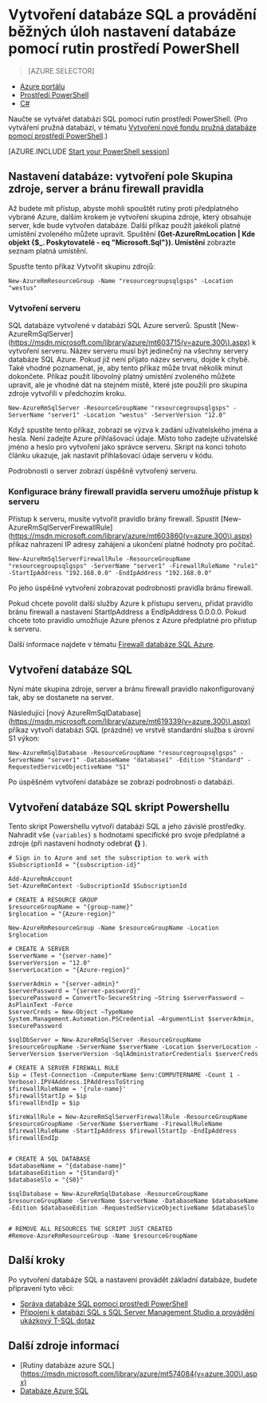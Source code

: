 <properties
    pageTitle="Nové nastavení databáze SQL pomocí prostředí PowerShell | Microsoft Azure"
    description="Podívejte se na vytvoření databáze SQL pomocí prostředí PowerShell. Běžné úkoly instalace databáze můžete spravovat pomocí rutin prostředí PowerShell."
    keywords="Vytvořit novou databázi sql, nastavení databáze"
    services="sql-database"
    documentationCenter=""
    authors="stevestein"
    manager="jhubbard"
    editor="cgronlun"/>

<tags
    ms.service="sql-database"
    ms.devlang="NA"
    ms.topic="hero-article"
    ms.tgt_pltfrm="powershell"
    ms.workload="data-management"
    ms.date="08/19/2016"
    ms.author="sstein"/>

# <a name="create-a-sql-database-and-perform-common-database-setup-tasks-with-powershell-cmdlets"></a>Vytvoření databáze SQL a provádění běžných úloh nastavení databáze pomocí rutin prostředí PowerShell


> [AZURE.SELECTOR]
- [Azure portálu](sql-database-get-started.md)
- [Prostředí PowerShell](sql-database-get-started-powershell.md)
- [C#](sql-database-get-started-csharp.md)



Naučte se vytvářet databázi SQL pomocí rutin prostředí PowerShell. (Pro vytváření pružná databází, v tématu [Vytvoření nové fondu pružná databáze pomocí prostředí PowerShell](sql-database-elastic-pool-create-powershell.md).)


[AZURE.INCLUDE [Start your PowerShell session](../../includes/sql-database-powershell.md)]

## <a name="database-setup-create-a-resource-group-server-and-firewall-rule"></a>Nastavení databáze: vytvoření pole Skupina zdroje, server a bránu firewall pravidla

Až budete mít přístup, abyste mohli spouštět rutiny proti předplatného vybrané Azure, dalším krokem je vytvoření skupina zdroje, který obsahuje server, kde bude vytvořen databáze. Další příkaz použít jakékoli platné umístění zvoleného můžete upravit. Spuštění **(Get-AzureRmLocation | Kde objekt {$_. Poskytovatelé - eq "Microsoft.Sql"}). Umístění** zobrazte seznam platná umístění.

Spusťte tento příkaz Vytvořit skupinu zdrojů:

    New-AzureRmResourceGroup -Name "resourcegroupsqlgsps" -Location "westus"


### <a name="create-a-server"></a>Vytvoření serveru

SQL databáze vytvořené v databázi SQL Azure serverů. Spustit [New-AzureRmSqlServer] (https://msdn.microsoft.com/library/azure/mt603715(v=azure.300\).aspx) k vytvoření serveru. Název serveru musí být jedinečný na všechny servery databáze SQL Azure. Pokud již není přijato název serveru, dojde k chybě. Také vhodné poznamenat, je, aby tento příkaz může trvat několik minut dokončete. Příkaz použít libovolný platný umístění zvoleného můžete upravit, ale je vhodné dát na stejném místě, které jste použili pro skupina zdroje vytvořili v předchozím kroku.

    New-AzureRmSqlServer -ResourceGroupName "resourcegroupsqlgsps" -ServerName "server1" -Location "westus" -ServerVersion "12.0"

Když spustíte tento příkaz, zobrazí se výzva k zadání uživatelského jména a hesla. Není zadejte Azure přihlašovací údaje. Místo toho zadejte uživatelské jméno a heslo pro vytvoření jako správce serveru. Skript na konci tohoto článku ukazuje, jak nastavit přihlašovací údaje serveru v kódu.

Podrobnosti o server zobrazí úspěšně vytvořený serveru.

### <a name="configure-a-server-firewall-rule-to-allow-access-to-the-server"></a>Konfigurace brány firewall pravidla serveru umožňuje přístup k serveru

Přístup k serveru, musíte vytvořit pravidlo brány firewall. Spustit [New-AzureRmSqlServerFirewallRule] (https://msdn.microsoft.com/library/azure/mt603860(v=azure.300\).aspx) příkaz nahrazení IP adresy zahájení a ukončení platné hodnoty pro počítač.

    New-AzureRmSqlServerFirewallRule -ResourceGroupName "resourcegroupsqlgsps" -ServerName "server1" -FirewallRuleName "rule1" -StartIpAddress "192.168.0.0" -EndIpAddress "192.168.0.0"

Po jeho úspěšné vytvoření zobrazovat podrobnosti pravidla bránu firewall.

Pokud chcete povolit další služby Azure k přístupu serveru, přidat pravidlo bránu firewall a nastavení StartIpAddress a EndIpAddress 0.0.0.0. Pokud chcete toto pravidlo umožňuje Azure přenos z Azure předplatné pro přístup k serveru.

Další informace najdete v tématu [Firewall databáze SQL Azure](sql-database-firewall-configure.md).


## <a name="create-a-sql-database"></a>Vytvoření databáze SQL

Nyní máte skupina zdroje, server a bránu firewall pravidlo nakonfigurovaný tak, aby se dostanete na server.

Následující [nový AzureRmSqlDatabase] (https://msdn.microsoft.com/library/azure/mt619339(v=azure.300\).aspx) příkaz vytvoří databázi SQL (prázdné) ve vrstvě standardní služba s úrovní S1 výkon:


    New-AzureRmSqlDatabase -ResourceGroupName "resourcegroupsqlgsps" -ServerName "server1" -DatabaseName "database1" -Edition "Standard" -RequestedServiceObjectiveName "S1"


Po úspěšném vytvoření databáze se zobrazí podrobnosti o databázi.

## <a name="create-a-sql-database-powershell-script"></a>Vytvoření databáze SQL skript Powershellu

Tento skript Powershellu vytvoří databázi SQL a jeho závislé prostředky. Nahradit vše `{variables}` s hodnotami specifické pro svoje předplatné a zdroje (při nastavení hodnoty odebrat **{}** ).

    # Sign in to Azure and set the subscription to work with
    $SubscriptionId = "{subscription-id}"

    Add-AzureRmAccount
    Set-AzureRmContext -SubscriptionId $SubscriptionId

    # CREATE A RESOURCE GROUP
    $resourceGroupName = "{group-name}"
    $rglocation = "{Azure-region}"
    
    New-AzureRmResourceGroup -Name $resourceGroupName -Location $rglocation
    
    # CREATE A SERVER
    $serverName = "{server-name}"
    $serverVersion = "12.0"
    $serverLocation = "{Azure-region}"
    
    $serverAdmin = "{server-admin}"
    $serverPassword = "{server-password}" 
    $securePassword = ConvertTo-SecureString –String $serverPassword –AsPlainText -Force
    $serverCreds = New-Object –TypeName System.Management.Automation.PSCredential –ArgumentList $serverAdmin, $securePassword
    
    $sqlDbServer = New-AzureRmSqlServer -ResourceGroupName $resourceGroupName -ServerName $serverName -Location $serverLocation -ServerVersion $serverVersion -SqlAdministratorCredentials $serverCreds
    
    # CREATE A SERVER FIREWALL RULE
    $ip = (Test-Connection -ComputerName $env:COMPUTERNAME -Count 1 -Verbose).IPV4Address.IPAddressToString
    $firewallRuleName = '{rule-name}'
    $firewallStartIp = $ip
    $firewallEndIp = $ip
    
    $fireWallRule = New-AzureRmSqlServerFirewallRule -ResourceGroupName $resourceGroupName -ServerName $serverName -FirewallRuleName $firewallRuleName -StartIpAddress $firewallStartIp -EndIpAddress $firewallEndIp
    
    
    # CREATE A SQL DATABASE
    $databaseName = "{database-name}"
    $databaseEdition = "{Standard}"
    $databaseSlo = "{S0}"
    
    $sqlDatabase = New-AzureRmSqlDatabase -ResourceGroupName $resourceGroupName -ServerName $serverName -DatabaseName $databaseName -Edition $databaseEdition -RequestedServiceObjectiveName $databaseSlo
    
   
    # REMOVE ALL RESOURCES THE SCRIPT JUST CREATED
    #Remove-AzureRmResourceGroup -Name $resourceGroupName






## <a name="next-steps"></a>Další kroky
Po vytvoření databáze SQL a nastavení provádět základní databáze, budete připraveni tyto věci:

- [Správa databáze SQL pomocí prostředí PowerShell](sql-database-manage-powershell.md)
- [Připojení k databázi SQL s SQL Server Management Studio a provádění ukázkový T-SQL dotaz](sql-database-connect-query-ssms.md)


## <a name="additional-resources"></a>Další zdroje informací

- [Rutiny databáze azure SQL] (https://msdn.microsoft.com/library/azure/mt574084(v=azure.300\).aspx)
- [Databáze Azure SQL](https://azure.microsoft.com/documentation/services/sql-database/)
